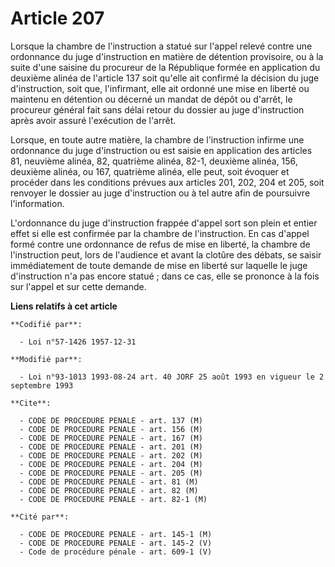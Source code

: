 # Article 207

Lorsque la chambre de l'instruction a statué sur l'appel relevé contre une ordonnance du juge d'instruction en matière de
détention provisoire, ou à la suite d'une saisine du procureur de la République formée en application du deuxième alinéa de
l'article 137 soit qu'elle ait confirmé la décision du juge d'instruction, soit que, l'infirmant, elle ait ordonné une mise
en liberté ou maintenu en détention ou décerné un mandat de dépôt ou d'arrêt, le procureur général fait sans délai retour du
dossier au juge d'instruction après avoir assuré l'exécution de l'arrêt.

Lorsque, en toute autre matière, la chambre de l'instruction infirme une ordonnance du juge d'instruction ou est saisie en
application des articles 81, neuvième alinéa, 82, quatrième alinéa, 82-1, deuxième alinéa, 156, deuxième alinéa, ou 167,
quatrième alinéa, elle peut, soit évoquer et procéder dans les conditions prévues aux articles 201, 202, 204 et 205, soit
renvoyer le dossier au juge d'instruction ou à tel autre afin de poursuivre l'information.

L'ordonnance du juge d'instruction frappée d'appel sort son plein et entier effet si elle est confirmée par la chambre de
l'instruction.    En cas d'appel formé contre une ordonnance de refus de mise en liberté, la chambre de l'instruction peut,
lors de l'audience et avant la clotûre des débats, se saisir immédiatement de toute demande de mise en liberté sur laquelle
le juge d'instruction n'a pas encore statué ; dans ce cas, elle se prononce à la fois sur l'appel et sur cette demande.

**Liens relatifs à cet article**

	**Codifié par**:

	  - Loi n°57-1426 1957-12-31

	**Modifié par**:

	  - Loi n°93-1013 1993-08-24 art. 40 JORF 25 août 1993 en vigueur le 2 septembre 1993

	**Cite**:

	  - CODE DE PROCEDURE PENALE - art. 137 (M)
	  - CODE DE PROCEDURE PENALE - art. 156 (M)
	  - CODE DE PROCEDURE PENALE - art. 167 (M)
	  - CODE DE PROCEDURE PENALE - art. 201 (M)
	  - CODE DE PROCEDURE PENALE - art. 202 (M)
	  - CODE DE PROCEDURE PENALE - art. 204 (M)
	  - CODE DE PROCEDURE PENALE - art. 205 (M)
	  - CODE DE PROCEDURE PENALE - art. 81 (M)
	  - CODE DE PROCEDURE PENALE - art. 82 (M)
	  - CODE DE PROCEDURE PENALE - art. 82-1 (M)

	**Cité par**:

	  - CODE DE PROCEDURE PENALE - art. 145-1 (M)
	  - CODE DE PROCEDURE PENALE - art. 145-2 (V)
	  - Code de procédure pénale - art. 609-1 (V)
